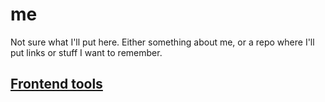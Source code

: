 # me

Not sure what I'll put here. Either something about me, or a repo where I'll put links or stuff I want to remember.

## [Frontend tools](/frontend-tools.md)